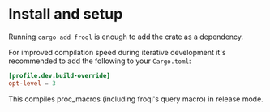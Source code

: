 # Install and setup

Running `cargo add froql` is enough to add the crate as a dependency.

For improved compilation speed during iterative development it's recommended to add the following to your `Cargo.toml`:

```toml
[profile.dev.build-override]
opt-level = 3
```

This compiles proc_macros (including froql's query macro) in release mode.
